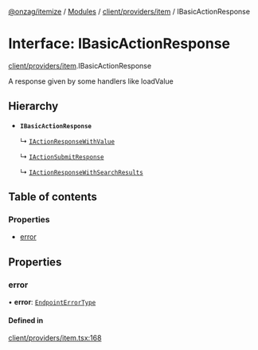 [@onzag/itemize](../README.md) / [Modules](../modules.md) / [client/providers/item](../modules/client_providers_item.md) / IBasicActionResponse

# Interface: IBasicActionResponse

[client/providers/item](../modules/client_providers_item.md).IBasicActionResponse

A response given by some handlers like
loadValue

## Hierarchy

- **`IBasicActionResponse`**

  ↳ [`IActionResponseWithValue`](client_providers_item.IActionResponseWithValue.md)

  ↳ [`IActionSubmitResponse`](client_providers_item.IActionSubmitResponse.md)

  ↳ [`IActionResponseWithSearchResults`](client_providers_item.IActionResponseWithSearchResults.md)

## Table of contents

### Properties

- [error](client_providers_item.IBasicActionResponse.md#error)

## Properties

### error

• **error**: [`EndpointErrorType`](../modules/base_errors.md#endpointerrortype)

#### Defined in

[client/providers/item.tsx:168](https://github.com/onzag/itemize/blob/a24376ed/client/providers/item.tsx#L168)
